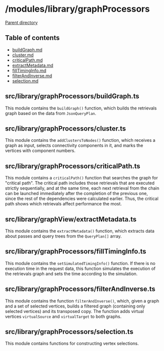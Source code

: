 # /modules/library/graphProcessors 

[Parent directory](../__index__.md)


## Table of contents 
* [buildGraph.md](#__autogen_61__)
* [cluster.md](#__autogen_62__)
* [criticalPath.md](#__autogen_63__)
* [extractMetadata.md](#__autogen_64__)
* [fillTimingInfo.md](#__autogen_65__)
* [filterAndInverse.md](#__autogen_66__)
* [selection.md](#__autogen_67__)


## src/library/graphProcessors/buildGraph.ts <a id="__autogen_61__"></a>
This module contains the `buildGraph()` function, which builds the retrievals graph based on the data
from `JsonQueryPlan`.

## src/library/graphProcessors/cluster.ts <a id="__autogen_62__"></a>
This module contains the `addClustersToNodes()` function, which receives a graph as input, selects connectivity
components in it, and marks the vertices with component numbers.

## src/library/graphProcessors/criticalPath.ts <a id="__autogen_63__"></a>
This module contains a `criticalPath()` function that searches the graph for "critical path". The critical path
includes those retrievals that are executed strictly sequentially, and at the same time, each next retrieval from the
chain can be launched immediately after the completion of the previous one, since the rest of the dependencies were
calculated earlier. Thus, the critical path shows which retrievals affect performance the most.

## src/library/graphView/extractMetadata.ts <a id="__autogen_64__"></a>
This module contains the `extractMetadata()` function, which extracts data about passes and query trees from
the `QueryPlan[]` array.

## src/library/graphProcessors/fillTimingInfo.ts <a id="__autogen_65__"></a>
This module contains the `setSimulatedTimingInfo()` function. If there is no execution time in the request data, this
function simulates the execution of the retrievals graph and sets the time according to the simulation.

## src/library/graphProcessors/filterAndInverse.ts <a id="__autogen_66__"></a>
This module contains the function `filterAndInverse()`, which, given a graph and a set of selected vertices, builds a
filtered graph (containing only selected vertices) and its transposed copy. The function adds virtual
vertices `virtualSource` and `virtualTarget` to both graphs.

## src/library/graphProcessors/selection.ts <a id="__autogen_67__"></a>
This module contains functions for constructing vertex selections.